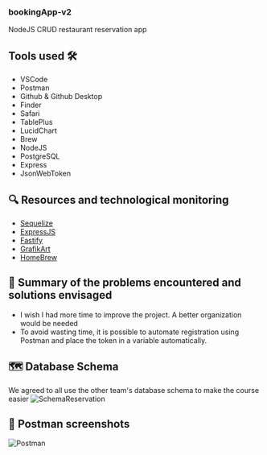 ### bookingApp-v2
NodeJS CRUD restaurant reservation app

## Tools used 🛠️
- VSCode
- Postman
- Github & Github Desktop
- Finder
- Safari
- TablePlus
- LucidChart
- Brew
- NodeJS
- PostgreSQL
- Express
- JsonWebToken

## 🔍 Resources and technological monitoring 
- [Sequelize](https://sequelize.org/docs/v6/getting-started/)
- [ExpressJS](https://expressjs.com)
- [Fastify](https://fastify.dev)
- [GrafikArt](https://grafikart.fr/formations/formation-javascript)
- [HomeBrew](https://brew.sh)

## 🔐 Summary of the problems encountered and solutions envisaged 
- I wish I had more time to improve the project. A better organization would be needed
- To avoid wasting time, it is possible to automate registration using Postman and place the token in a variable automatically.

## 🗺️ Database Schema 
We agreed to all use the other team's database schema to make the course easier
![SchemaReservation](https://github.com/Hallucinette/BookingApp-nodeJs-seq2/assets/54113911/344f863b-773a-4ea8-ac78-1efb9a9adcff)


## 🔗 Postman screenshots
![Postman](https://github.com/Hallucinette/BookingApp-nodeJs-seq2/assets/54113911/f6c0b3b9-7796-4199-b8dc-b43ece046cb0)

